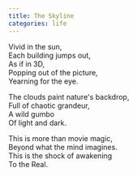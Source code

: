 ```yaml
---
title: The Skyline
categories: life
---
```

Vivid in the sun,  
Each building jumps out,  
As if in 3D,  
Popping out of the picture,  
Yearning for the eye.

The clouds paint nature's backdrop,  
Full of chaotic grandeur,  
A wild gumbo  
Of light and dark.

This is more than movie magic,  
Beyond what the mind imagines.  
This is the shock of awakening  
To the Real.
